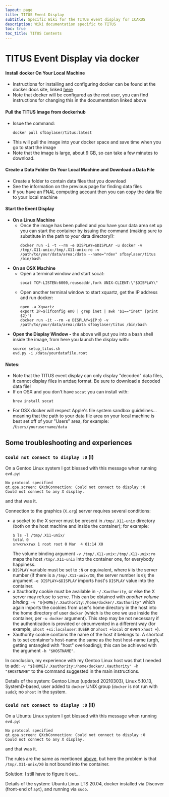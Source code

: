 ```yaml
---
layout: page
title: TITUS Event Display
subtitle: Specific Wiki for the TITUS event display for ICARUS
description: Wiki documentation specific to TITUS
toc: true
toc_title: TITUS Contents
---
```




TITUS Event Display via docker
==============================


#### Install docker On Your Local Machine
- Instructions for installing and configuring docker can be found at the docker docs site, linked [here](https://docs.docker.com/get-docker/)
- Note that docker will be configured as the root user, you can find instructions for changing this in the documentation linked above

#### Pull the TITUS Image from dockerhub
- Issue the command:
  ```
  docker pull sfbaylaser/titus:latest
  ```
- This will pull the image into your docker space and save time when you go to start the image
- Note that the image is large, about 9 GB, so can take a few minutes to download.

#### Create a Data Folder On Your Local Machine and Download a Data File
- Create a folder to contain data files that you download
- See the information on the previous page for finding data files
- If you have an FNAL computing account then you can copy the data file to your local machine

#### Start the Event Display
- **On a Linux Machine**
  - Once the image has been pulled and you have your data area set up you can start the container by issuing the command (making sure to substitute in the path to your data directory!):
    ```
    docker run -i -t --rm -e DISPLAY=$DISPLAY -u docker -v /tmp/.X11-unix:/tmp/.X11-unix:ro -v /path/to/your/data/area:/data --name="rdev" sfbaylaser/titus /bin/bash
    ```
- **On an OSX Machine**
  - Open a terminal window and start socat:
    ```
    socat TCP-LISTEN:6000,reuseaddr,fork UNIX-CLIENT:\"$DISPLAY\"
    ```
  - Open another terminal window to start xquartz, get the IP address and run docker:
    ```
    open -a Xquartz
    export IP=$(ifconfig en0 | grep inet | awk '$1=="inet" {print $2}')
    docker run -it --rm -e DISPLAY=$IP:0 -v /path/to/your/data/area:/data sfbaylaser/titus /bin/bash
    ```
- **Open the Display Window -** the above will put you into a bash shell inside the image, from here you launch the display with:
  ```
  source setup_titus.sh
  evd.py -i /data/yourdatafile.root
  ```

#### Notes:
- Note that the TITUS event display can only display "decoded" data files, it cannot display files in artdaq format. Be sure to download a decoded data file!
- If on OSX and you don't have `socat` you can install with:
  ```
  brew install socat
  ```
- For OSX docker will respect Apple's file system sandbox guidelines... meaning that the path to your data file area on your local machine is best set off of your "Users" area, for example: `/Users/yourusername/data`


Some troubleshooting and experiences
-------------------------------------

### `Could not connect to display :0` (I)

On a Gentoo Linux system I got blessed with this message when running `evd.py`:
~~~~~~~~~~~~~~~~~~~~~~~~~~~~~~~~~~~~~~~~~~~~~~~~~~~~~~~~~~~~~~~~~~~~~
No protocol specified
qt.qpa.screen: QXcbConnection: Could not connect to display :0
Could not connect to any X display.
~~~~~~~~~~~~~~~~~~~~~~~~~~~~~~~~~~~~~~~~~~~~~~~~~~~~~~~~~~~~~~~~~~~~~
and that was it.

Connection to the graphics (`X.org`) server requires several conditions:
* a socket to the X server must be present in `/tmp/.X11-unix` directory
  (both on the host machine and inside the container); for example:
  ~~~~~~~~~~~~~~~~~~~~~~~~~~~~~~~~~~~~~~~~~~~~~~~~~~~~~~~~~~~~~~~~~~~~~
  $ ls -l /tmp/.X11-unix/
  total 0
  srwxrwxrwx 1 root root 0 Mar  4 01:14 X0
  ~~~~~~~~~~~~~~~~~~~~~~~~~~~~~~~~~~~~~~~~~~~~~~~~~~~~~~~~~~~~~~~~~~~~~
  The volume binding argument `-v /tmp/.X11-unix:/tmp/.X11-unix:ro` maps
  the host `/tmp/.X11-unix` into the container one, for everybody happiness.
* `DISPLAY` variable must be set to `:N` or equivalent, where `N` is the server number
  (if there is a `/tmp/.X11-unix/X0`, the server number is `0`);
  the argument `-e DISPLAY=$DISPLAY` imports host's `DISPLAY` value
  into the container.
* a Xauthority cookie must be available in `~/.Xauthority`, or else the X server
  may refuse to serve. This can be obtained with _another volume binding_:
  `-v "${HOME}/.Xauthority:/home/docker/.Xauthority"` which again imports the cookies
  from user's home directory in the host into the home directory of user `docker`
  (which is the one we use inside the container, per `-u docker` argument).
  This step may be not necessary if the authentication is provided or circumvented
  in a different way (for example, `xhost +si:localuser:$USER` or `xhost +local`
  or even `xhost +`).
* Xauthority cookie contains the name of the host it belongs to. A shortcut
  is to set container's host-name the same as the host host-name
  (urgh, getting entangled with "host" overloading); this can be achieved with
  the argument `-h "$HOSTNAME"`.

In conclusion, my experience with my Gentoo Linux host was that I needed to add:
`-v "${HOME}/.Xauthority:/home/docker/.Xauthority" -h "$HOSTNAME"` to the command
suggested in the main instructions.

Details of the system: Gentoo Linux (updated 20210303), Linux 5.10.13, SystemD-based,
user added to `docker` UNIX group (`docker` is not run with `sudo`);
no `xhost` in the system.


### `Could not connect to display :0` (II)

On a Ubuntu Linux system I got blessed with this message when running `evd.py`:
~~~~~~~~~~~~~~~~~~~~~~~~~~~~~~~~~~~~~~~~~~~~~~~~~~~~~~~~~~~~~~~~~~~~~
No protocol specified
qt.qpa.screen: QXcbConnection: Could not connect to display :0
Could not connect to any X display.
~~~~~~~~~~~~~~~~~~~~~~~~~~~~~~~~~~~~~~~~~~~~~~~~~~~~~~~~~~~~~~~~~~~~~
and that was it.

The rules are the same as mentioned [above](#could-not-connect-to-display-0-i),
but here the problem is that `/tmp/.X11-unix/X0` is not bound into the container.

Solution: I still have to figure it out...

Details of the system: Ubuntu Linux LTS 20.04, docker installed via Discover
(front-end of `apt`), and running via `sudo`.
